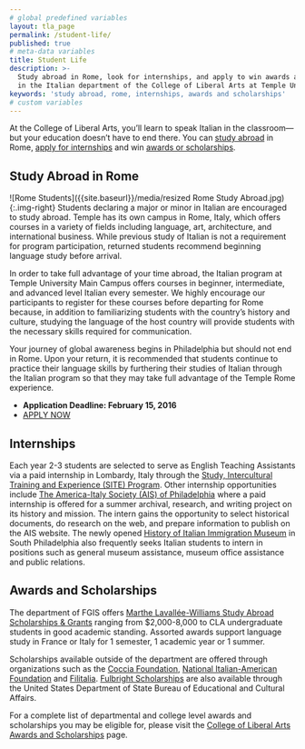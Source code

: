 ```yaml
---
# global predefined variables
layout: tla_page
permalink: /student-life/
published: true
# meta-data variables
title: Student Life
description: >-
  Study abroad in Rome, look for internships, and apply to win awards and scholarships 
  in the Italian department of the College of Liberal Arts at Temple University.
keywords: 'study abroad, rome, internships, awards and scholarships'
# custom variables
---
```

At the College of Liberal Arts, you’ll learn to speak Italian in the classroom—but your education doesn’t have to end there. You can [study abroad](#study-abroad-in-rome) in Rome, [apply for internships](#internships) and win [awards or scholarships](#awards-and-scholarships).

## Study Abroad in Rome
![Rome Students]({{site.baseurl}}/media/resized Rome Study Abroad.jpg){:.img-right}
Students declaring a major or minor in Italian are encouraged to study abroad. Temple has its own campus in Rome, Italy, which offers courses in a variety of fields including language, art, architecture, and international business. While previous study of Italian is not a requirement for program participation, returned students recommend beginning language study before arrival.

In order to take full advantage of your time abroad, the Italian program at Temple University Main Campus offers courses in beginner, intermediate, and advanced level Italian every semester. We highly encourage our participants to register for these courses before departing for Rome because, in addition to familiarizing students with the country’s history and culture, studying the language of the host country will provide students with the necessary skills required for communication.

Your journey of global awareness begins in Philadelphia but should not end in Rome. Upon your return, it is recommended that students continue to practice their language skills by furthering their studies of Italian through the Italian program so that they may take full advantage of the Temple Rome experience.

- **Application Deadline: February 15, 2016** <br>
- [APPLY NOW](https://studyabroad.temple.edu/sites/temple-rome-undergraduate-summer) <br>

## Internships
Each year 2-3 students are selected to serve as English Teaching Assistants via a paid internship in Lombardy, Italy through the [Study, Intercultural Training and Experience (SITE) Program](http://www.dickinson.edu/info/20126/italian_and_italian_studies/181/internshipjob_opportunities/2). Other internship opportunities include [The America-Italy Society (AIS) of Philadelphia](http://www.aisphila.org/) where a paid internship is offered for a summer archival, research, and writing project on its history and mission. The intern gains the opportunity to select historical documents, do research on the web, and prepare information to publish on the AIS website. The newly opened [History of Italian Immigration Museum](http://www.filitaliainternational.com/museum-main) in South Philadelphia also frequently seeks Italian students to intern in positions such as general museum assistance, museum office assistance and public relations.

## Awards and Scholarships
The department of FGIS offers [Marthe Lavallée-Williams Study Abroad Scholarships & Grants](https://form.jotform.com/80604448772158) ranging from $2,000-8,000 to CLA undergraduate students in good academic standing. Assorted awards support language study in France or Italy for 1 semester, 1 academic year or 1 summer.

Scholarships available outside of the department are offered through organizations such as the [Coccia Foundation](http://www.cocciafoundation.org/), [National Italian-American Foundation](https://www.niaf.org/programs/scholarships/) and [Filitalia](http://www.filitaliainternational.com/?q=node/8). [Fulbright Scholarships](http://www.cies.org/) are also available through the United States Department of State Bureau of Educational and Cultural Affairs.

For a complete list of departmental and college level awards and scholarships you may be eligible for, please visit the [College of Liberal Arts Awards and Scholarships](https://liberalarts.temple.edu/about-us/resources/awards-and-scholarships?field_awards_department_nid=4587&field_awards_academics_class_value=All) page.

